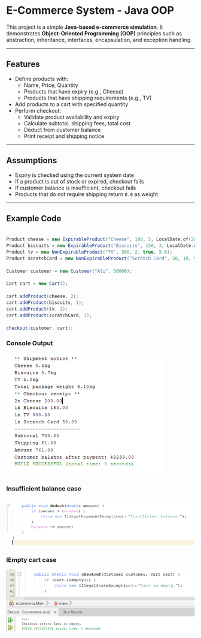# E-Commerce System - Java OOP

This project is a simple **Java-based e-commerce simulation**. It demonstrates **Object-Oriented Programming (OOP)** principles such as abstraction, inheritance, interfaces, encapsulation, and exception handling.

---

##  Features

- Define products with:
  - Name, Price, Quantity
  - Products that have expiry (e.g., Cheese)
  - Products that have shipping requirements (e.g., TV)
- Add products to a cart with specified quantity
- Perform checkout:
  - Validate product availability and expiry
  - Calculate subtotal, shipping fees, total cost
  - Deduct from customer balance
  - Print receipt and shipping notice


---

##  Assumptions


- Expiry is checked using the current system date
- If a product is out of stock or expired, checkout fails
- If customer balance is insufficient, checkout fails
- Products that do not require shipping return `0.0` as weight



---

##  Example Code

```java

Product cheese = new ExpirableProduct("Cheese", 100, 5, LocalDate.of(2025, 7, 20), 0.4);
Product biscuits = new ExpirableProduct("Biscuits", 150, 3, LocalDate.of(2025, 7, 10), 0.7);
Product tv = new NonExpirableProduct("TV", 300, 2, true, 5.0);
Product scratchCard = new NonExpirableProduct("Scratch Card", 50, 10, false, 0.0);

Customer customer = new Customer("Ali", 50000);

Cart cart = new Cart();

cart.addProduct(cheese, 2);
cart.addProduct(biscuits, 1);
cart.addProduct(tv, 1);
cart.addProduct(scratchCard, 1);

checkout(customer, cart);
```

###  Console Output

![Console Output](cases/normal.png)

### Insufficient balance case
![Console Output](cases/balance.png)


### IEmpty cart case
![Console Output](cases/emptyCart.png)

